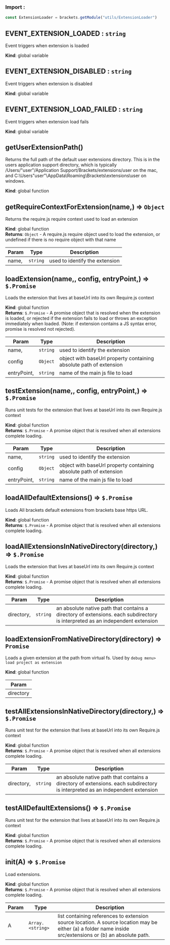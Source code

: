 ### Import :
```js
const ExtensionLoader = brackets.getModule("utils/ExtensionLoader")
```

<a name="EVENT_EXTENSION_LOADED"></a>

## EVENT\_EXTENSION\_LOADED : <code>string</code>
Event triggers when extension is loaded

**Kind**: global variable  
<a name="EVENT_EXTENSION_DISABLED"></a>

## EVENT\_EXTENSION\_DISABLED : <code>string</code>
Event triggers when extension is disabled

**Kind**: global variable  
<a name="EVENT_EXTENSION_LOAD_FAILED"></a>

## EVENT\_EXTENSION\_LOAD\_FAILED : <code>string</code>
Event triggers when extension load fails

**Kind**: global variable  
<a name="getUserExtensionPath"></a>

## getUserExtensionPath()
Returns the full path of the default user extensions directory. This is in the users
application support directory, which is typically
/Users/"user"/Application Support/Brackets/extensions/user on the mac, and
C:\Users\"user"\AppData\Roaming\Brackets\extensions\user on windows.

**Kind**: global function  
<a name="getRequireContextForExtension"></a>

## getRequireContextForExtension(name,) ⇒ <code>Object</code>
Returns the require.js require context used to load an extension

**Kind**: global function  
**Returns**: <code>Object</code> - A require.js require object used to load the extension, or undefined if
there is no require object with that name  

| Param | Type | Description |
| --- | --- | --- |
| name, | <code>string</code> | used to identify the extension |

<a name="loadExtension"></a>

## loadExtension(name,, config, entryPoint,) ⇒ <code>$.Promise</code>
Loads the extension that lives at baseUrl into its own Require.js context

**Kind**: global function  
**Returns**: <code>$.Promise</code> - A promise object that is resolved when the extension is loaded, or rejected
             if the extension fails to load or throws an exception immediately when loaded.
             (Note: if extension contains a JS syntax error, promise is resolved not rejected).  

| Param | Type | Description |
| --- | --- | --- |
| name, | <code>string</code> | used to identify the extension |
| config | <code>Object</code> | object with baseUrl property containing absolute path of extension |
| entryPoint, | <code>string</code> | name of the main js file to load |

<a name="testExtension"></a>

## testExtension(name,, config, entryPoint,) ⇒ <code>$.Promise</code>
Runs unit tests for the extension that lives at baseUrl into its own Require.js context

**Kind**: global function  
**Returns**: <code>$.Promise</code> - A promise object that is resolved when all extensions complete loading.  

| Param | Type | Description |
| --- | --- | --- |
| name, | <code>string</code> | used to identify the extension |
| config | <code>Object</code> | object with baseUrl property containing absolute path of extension |
| entryPoint, | <code>string</code> | name of the main js file to load |

<a name="loadAllDefaultExtensions"></a>

## loadAllDefaultExtensions() ⇒ <code>$.Promise</code>
Loads All brackets default extensions from brackets base https URL.

**Kind**: global function  
**Returns**: <code>$.Promise</code> - A promise object that is resolved when all extensions complete loading.  
<a name="loadAllExtensionsInNativeDirectory"></a>

## loadAllExtensionsInNativeDirectory(directory,) ⇒ <code>$.Promise</code>
Loads the extension that lives at baseUrl into its own Require.js context

**Kind**: global function  
**Returns**: <code>$.Promise</code> - A promise object that is resolved when all extensions complete loading.  

| Param | Type | Description |
| --- | --- | --- |
| directory, | <code>string</code> | an absolute native path that contains a directory of extensions.                  each subdirectory is interpreted as an independent extension |

<a name="loadExtensionFromNativeDirectory"></a>

## loadExtensionFromNativeDirectory(directory) ⇒ <code>Promise</code>
Loads a given extension at the path from virtual fs. Used by `debug menu> load project as extension`

**Kind**: global function  

| Param |
| --- |
| directory | 

<a name="testAllExtensionsInNativeDirectory"></a>

## testAllExtensionsInNativeDirectory(directory,) ⇒ <code>$.Promise</code>
Runs unit test for the extension that lives at baseUrl into its own Require.js context

**Kind**: global function  
**Returns**: <code>$.Promise</code> - A promise object that is resolved when all extensions complete loading.  

| Param | Type | Description |
| --- | --- | --- |
| directory, | <code>string</code> | an absolute native path that contains a directory of extensions.                  each subdirectory is interpreted as an independent extension |

<a name="testAllDefaultExtensions"></a>

## testAllDefaultExtensions() ⇒ <code>$.Promise</code>
Runs unit test for the extension that lives at baseUrl into its own Require.js context

**Kind**: global function  
**Returns**: <code>$.Promise</code> - A promise object that is resolved when all extensions complete loading.  
<a name="init"></a>

## init(A) ⇒ <code>$.Promise</code>
Load extensions.

**Kind**: global function  
**Returns**: <code>$.Promise</code> - A promise object that is resolved when all extensions complete loading.  

| Param | Type | Description |
| --- | --- | --- |
| A | <code>Array.&lt;string&gt;</code> | list containing references to extension source      location. A source location may be either (a) a folder name inside      src/extensions or (b) an absolute path. |

